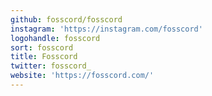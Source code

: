 ```yaml
---
github: fosscord/fosscord
instagram: 'https://instagram.com/fosscord'
logohandle: fosscord
sort: fosscord
title: Fosscord
twitter: fosscord_
website: 'https://fosscord.com/'
---
```

